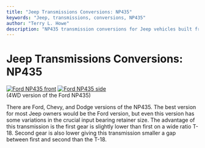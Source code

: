 ```yaml
---
title: "Jeep Transmissions Conversions: NP435"
keywords: "Jeep, transmissions, conversions, NP435"
author: "Terry L. Howe"
description: "NP435 transmission conversions for Jeep vehicles built from 1941 until the present including military, CJ, YJ, TJ, and other models."
---
```

# Jeep Transmissions Conversions: NP435

[![Ford NP435 front](../../../img/transmission/updates/np435f_.jpg)](../../../img/transmission/updates/np435f.jpg) [![Ford NP435 side](../../../img/transmission/updates/np435s_.jpg)](../../../img/transmission/updates/np435s.jpg)   
(4WD version of the Ford NP435) 

There are Ford, Chevy, and Dodge versions of the NP435. The best version for most Jeep owners would be the Ford version, but even this version has some variations in the crucial input bearing retainer size. The advantage of this transmission is the first gear is slightly lower than first on a wide ratio T-18. Second gear is also lower giving this transmission smaller a gap between first and second than the T-18.
